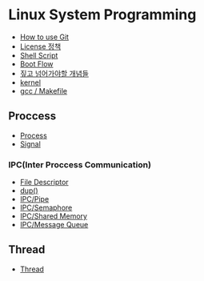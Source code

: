 Linux System Programming
========================

-	[How to use Git](./how-to-git.md)
-	[License 정책](./license.md)
-	[Shell Script](./shell-script.md)
-	[Boot Flow](./boot-flow.md)
-	[짚고 넘어가야할 개념들](./알아야할_개념들.md)
-	[kernel](./kernel.md)
-	[gcc / Makefile](./makefile.md)

## Proccess
- [Process](./process.md)
- [Signal](./signal.md)

### IPC(Inter Proccess Communication)
- [File Descriptor](./File-Descriptor.md)
- [dup()](./dup함수.md)
- [IPC/Pipe](./IPC(Pipe).md)
- [IPC/Semaphore](./IPC(Semaphore).md)
- [IPC/Shared Memory](./IPC(SharedMemory).md)
- [IPC/Message Queue](./IPC(MsgQ).md)

## Thread
- [Thread](./Thread.md)
